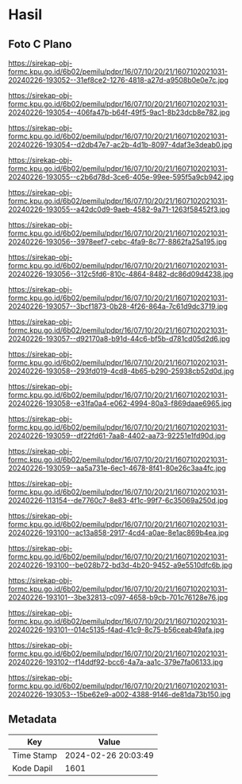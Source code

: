 # Hasil

## Foto C Plano

https://sirekap-obj-formc.kpu.go.id/6b02/pemilu/pdpr/16/07/10/20/21/1607102021031-20240226-193052--31ef8ce2-1276-4818-a27d-a9508b0e0e7c.jpg

https://sirekap-obj-formc.kpu.go.id/6b02/pemilu/pdpr/16/07/10/20/21/1607102021031-20240226-193054--406fa47b-b64f-49f5-9ac1-8b23dcb8e782.jpg

https://sirekap-obj-formc.kpu.go.id/6b02/pemilu/pdpr/16/07/10/20/21/1607102021031-20240226-193054--d2db47e7-ac2b-4d1b-8097-4daf3e3deab0.jpg

https://sirekap-obj-formc.kpu.go.id/6b02/pemilu/pdpr/16/07/10/20/21/1607102021031-20240226-193055--c2b6d78d-3ce6-405e-99ee-595f5a9cb942.jpg

https://sirekap-obj-formc.kpu.go.id/6b02/pemilu/pdpr/16/07/10/20/21/1607102021031-20240226-193055--a42dc0d9-9aeb-4582-9a71-1263f58452f3.jpg

https://sirekap-obj-formc.kpu.go.id/6b02/pemilu/pdpr/16/07/10/20/21/1607102021031-20240226-193056--3978eef7-cebc-4fa9-8c77-8862fa25a195.jpg

https://sirekap-obj-formc.kpu.go.id/6b02/pemilu/pdpr/16/07/10/20/21/1607102021031-20240226-193056--312c5fd6-810c-4864-8482-dc86d09d4238.jpg

https://sirekap-obj-formc.kpu.go.id/6b02/pemilu/pdpr/16/07/10/20/21/1607102021031-20240226-193057--3bcf1873-0b28-4f26-864a-7c61d9dc3719.jpg

https://sirekap-obj-formc.kpu.go.id/6b02/pemilu/pdpr/16/07/10/20/21/1607102021031-20240226-193057--d92170a8-b91d-44c6-bf5b-d781cd05d2d6.jpg

https://sirekap-obj-formc.kpu.go.id/6b02/pemilu/pdpr/16/07/10/20/21/1607102021031-20240226-193058--293fd019-4cd8-4b65-b290-25938cb52d0d.jpg

https://sirekap-obj-formc.kpu.go.id/6b02/pemilu/pdpr/16/07/10/20/21/1607102021031-20240226-193058--e31fa0a4-e062-4994-80a3-f869daae6965.jpg

https://sirekap-obj-formc.kpu.go.id/6b02/pemilu/pdpr/16/07/10/20/21/1607102021031-20240226-193059--df22fd61-7aa8-4402-aa73-92251e1fd90d.jpg

https://sirekap-obj-formc.kpu.go.id/6b02/pemilu/pdpr/16/07/10/20/21/1607102021031-20240226-193059--aa5a731e-6ec1-4678-8f41-80e26c3aa4fc.jpg

https://sirekap-obj-formc.kpu.go.id/6b02/pemilu/pdpr/16/07/10/20/21/1607102021031-20240226-113154--de7760c7-8e83-4f1c-99f7-6c35069a250d.jpg

https://sirekap-obj-formc.kpu.go.id/6b02/pemilu/pdpr/16/07/10/20/21/1607102021031-20240226-193100--ac13a858-2917-4cd4-a0ae-8e1ac869b4ea.jpg

https://sirekap-obj-formc.kpu.go.id/6b02/pemilu/pdpr/16/07/10/20/21/1607102021031-20240226-193100--be028b72-bd3d-4b20-9452-a9e5510dfc6b.jpg

https://sirekap-obj-formc.kpu.go.id/6b02/pemilu/pdpr/16/07/10/20/21/1607102021031-20240226-193101--3be32813-c097-4658-b9cb-701c76128e76.jpg

https://sirekap-obj-formc.kpu.go.id/6b02/pemilu/pdpr/16/07/10/20/21/1607102021031-20240226-193101--014c5135-f4ad-41c9-8c75-b56ceab49afa.jpg

https://sirekap-obj-formc.kpu.go.id/6b02/pemilu/pdpr/16/07/10/20/21/1607102021031-20240226-193102--f14ddf92-bcc6-4a7a-aa1c-379e7fa06133.jpg

https://sirekap-obj-formc.kpu.go.id/6b02/pemilu/pdpr/16/07/10/20/21/1607102021031-20240226-193053--15be62e9-a002-4388-9146-de81da73b150.jpg


## Metadata

| Key        | Value               |
| ---------- | ------------------- |
| Time Stamp | 2024-02-26 20:03:49 |
| Kode Dapil | 1601                |



